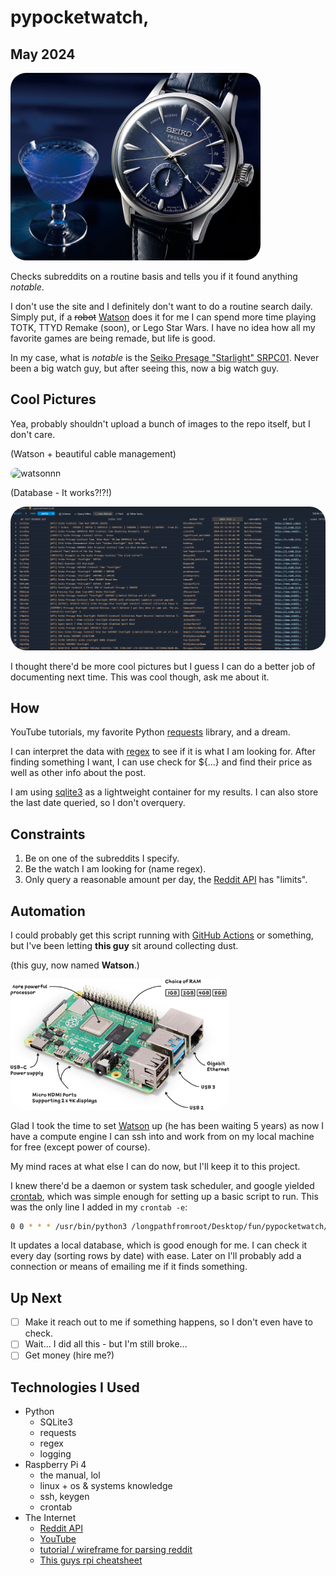 # pypocketwatch,
## May 2024

<img src="resources/seikostarlight.jpg" alt="The watch in question" width="400" style="border-radius: 25px">

Checks subreddits on a routine basis and tells you if it found anything _notable_.

I don't use the site and I definitely don't want to do a routine search daily. Simply put, if a ~~robot~~ [Watson](#automation) does it for me I can spend more time playing TOTK, TTYD Remake (soon), or Lego Star Wars. I have no idea how all my favorite games are being remade, but life is good.

In my case, what is _notable_ is the [Seiko Presage "Starlight" SRPC01](https://www.watchgecko.com/blogs/magazine/thoughts-on-the-seiko-presage-cocktail-time-starlight). Never been a big watch guy, but after seeing this, now a big watch guy.

## Cool Pictures
Yea, probably shouldn't upload a bunch of images to the repo itself, but I don't care.

(Watson + beautiful cable management)

<img src="resources/watson.png" alt="watsonnn" width="400" style="border-radius: 25px">

(Database - It works?!?!)

<img src="resources/dbexample.png" alt="sqlite3 db example" style="border-radius: 25px">

I thought there'd be more cool pictures but I guess I can do a better job of documenting next time. This was cool though, ask me about it.

## How
YouTube tutorials, my favorite Python [requests](https://pypi.org/project/requests/) library, and a dream.

I can interpret the data with [regex](https://docs.python.org/3/library/re.html) to see if it is what I am looking for. After finding something I want, I can use check for ${...} and find their price as well as other info about the post.

I am using [sqlite3](https://docs.python.org/3/library/sqlite3.html) as a lightweight container for my results. I can also store the last date queried, so I don't overquery.

## Constraints
1. Be on one of the subreddits I specify.
2. Be the watch I am looking for (name regex).
3. Only query a reasonable amount per day, the [Reddit API](https://www.reddit.com/dev/api/) has "limits".

## Automation
I could probably get this script running with [GitHub Actions](https://docs.github.com/en/actions) or something, but I've been letting **this guy** sit around collecting dust.

(this guy, now named **Watson**.)

<img src="resources/rpi4.png" alt="Raspberry Pi 4" width="350" style="border-radius: 25px">

Glad I took the time to set [Watson](https://www.raspberrypi.com/products/raspberry-pi-4-model-b/) up (he has been waiting 5 years) as now I have a compute engine I can ssh into and work from on my local machine for free (except power of course).

My mind races at what else I can do now, but I'll keep it to this project.

I knew there'd be a daemon or system task scheduler, and google yielded [crontab](https://www.geeksforgeeks.org/crontab-in-linux-with-examples/), which was simple enough for setting up a basic script to run. This was the only line I added in my `crontab -e`:

```sh
0 0 * * * /usr/bin/python3 /longpathfromroot/Desktop/fun/pypocketwatch/src/main.py
```

It updates a local database, which is good enough for me. I can check it every day (sorting rows by date) with ease. Later on I'll probably add a connection or means of emailing me if it finds something.

## Up Next
- [ ] Make it reach out to me if something happens, so I don't even have to check.
- [ ] Wait... I did all this - but I'm still broke...
- [ ] Get money (hire me?)

## Technologies I Used
- Python
  - SQLite3
  - requests
  - regex
  - logging
- Raspberry Pi 4
  - the manual, lol
  - linux + os & systems knowledge
  - ssh, keygen
  - crontab
- The Internet
  - [Reddit API](https://www.reddit.com/dev/api/)
  - [YouTube](https://www.youtube.com/)
  - [tutorial / wireframe for parsing reddit](https://www.youtube.com/watch?v=Se3GEUY3AGI)
  - [This guys rpi cheatsheet](https://github.com/LukaszLapaj/raspberry-pi-cheat-sheet)